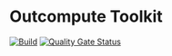 # Outcompute Toolkit

[![Build](https://github.com/JorgeCandeias/Toolkit/actions/workflows/build.yml/badge.svg)](https://github.com/JorgeCandeias/Toolkit/actions/workflows/build.yml) [![Quality Gate Status](https://sonarcloud.io/api/project_badges/measure?project=JorgeCandeias_Toolkit&metric=alert_status)](https://sonarcloud.io/summary/new_code?id=JorgeCandeias_Toolkit)
